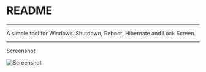 # README #

----------
A simple tool for Windows.
Shutdown, Reboot, Hibernate and Lock Screen.

----------
Screenshot

![Screenshot](http://i.imgur.com/DqqmOou.png)